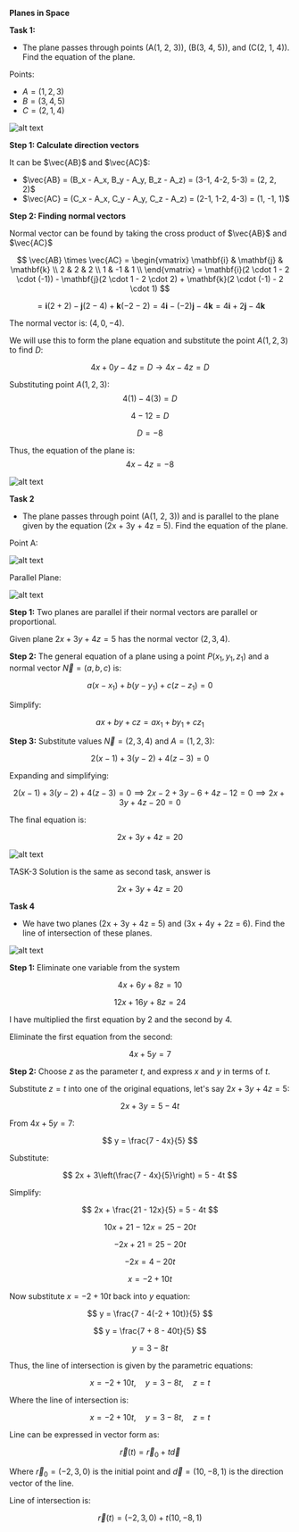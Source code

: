 **Planes in Space**

**Task 1:**
 
- The plane passes through points \(A(1, 2, 3)\), \(B(3, 4, 5)\), and \(C(2, 1, 4)\). Find the equation of the plane.


Points:
- $A = (1, 2, 3)$
- $B = (3, 4, 5)$
- $C = (2, 1, 4)$

![alt text](image.png)

**Step 1: Calculate direction vectors**

It can be $\vec{AB}$ and $\vec{AC}$:
- $\vec{AB} = (B_x - A_x, B_y - A_y, B_z - A_z) = (3-1, 4-2, 5-3) = (2, 2, 2)$
- $\vec{AC} = (C_x - A_x, C_y - A_y, C_z - A_z) = (2-1, 1-2, 4-3) = (1, -1, 1)$

**Step 2: Finding normal vectors**

Normal vector can be found by taking the cross product of $\vec{AB}$ and $\vec{AC}$

$$
\vec{AB} \times \vec{AC} = 
\begin{vmatrix}
\mathbf{i} & \mathbf{j} & \mathbf{k} \\
2 & 2 & 2 \\
1 & -1 & 1 \\
\end{vmatrix} = \mathbf{i}(2 \cdot 1 - 2 \cdot (-1)) - \mathbf{j}(2 \cdot 1 - 2 \cdot 2) + \mathbf{k}(2 \cdot (-1) - 2 \cdot 1)
$$

$$
= \mathbf{i}(2 + 2) - \mathbf{j}(2 - 4) + \mathbf{k}(-2 - 2)
= 4\mathbf{i} - (-2)\mathbf{j} - 4\mathbf{k}
= 4\mathbf{i} + 2\mathbf{j} - 4\mathbf{k}
$$


The normal vector is: $(4, 0, -4)$.

We will use this to form the plane equation and substitute the point $A(1, 2, 3)$ to find $D$:

$$4x + 0y - 4z = D \rightarrow 4x - 4z = D$$

Substituting point $A(1, 2, 3)$:
$$4(1) - 4(3) = D$$

$$4 - 12 = D$$

$$D = -8$$

Thus, the equation of the plane is:
$$4x - 4z = -8$$

![alt text](image-1.png)




**Task 2**

- The plane passes through point \(A(1, 2, 3)\) and is parallel to the plane given by the equation \(2x + 3y + 4z = 5\). Find the equation of the plane.

Point A:

![alt text](image-2.png)

Parallel Plane:

![alt text](image-3.png)

**Step 1:**
Two planes are parallel if their normal vectors are parallel or proportional.

Given plane $2x + 3y + 4z = 5$ has the normal vector  $(2, 3, 4)$.

**Step 2:**
The general equation of a plane using a point $P(x_1, y_1, z_1)$ and a normal vector $\vec{N} = (a, b, c)$ is:

$$
a(x - x_1) + b(y - y_1) + c(z - z_1) = 0
$$

Simplify:

$$
ax + by + cz = ax_1 + by_1 + cz_1
$$

**Step 3:**
Substitute values $\vec{N} = (2, 3, 4)$ and $A = (1, 2, 3)$:

$$
2(x - 1) + 3(y - 2) + 4(z - 3) = 0
$$

Expanding and simplifying:

$$
2(x - 1) + 3(y - 2) + 4(z - 3) = 0 \implies 2x - 2 + 3y - 6 + 4z - 12 = 0 \implies 2x + 3y + 4z - 20 = 0
$$

The final equation is:

$$
2x + 3y + 4z = 20
$$

![alt text](image-4.png)

TASK-3
Solution is the same as second task, answer is

$$
2x + 3y + 4z = 20
$$


**Task 4**

- We have two planes \(2x + 3y + 4z = 5\) and \(3x + 4y + 2z = 6\). Find the line of intersection of these planes.

![alt text](image-5.png)

**Step 1:** Eliminate one variable from the system

$$
4x + 6y + 8z = 10
$$

$$
12x + 16y + 8z = 24
$$

I have multiplied the first equation by 2 and the second by 4.

Eliminate the first equation from the second:

$$
4x + 5y = 7
$$

**Step 2:**
Choose $z$ as the parameter $t$, and express $x$ and $y$ in terms of $t$.

Substitute $z = t$ into one of the original equations, let's say $2x + 3y + 4z = 5$:

$$
2x + 3y = 5 - 4t
$$

From $4x + 5y = 7$:

$$
y = \frac{7 - 4x}{5}
$$

Substitute:

$$
2x + 3\left(\frac{7 - 4x}{5}\right) = 5 - 4t
$$

Simplify:

$$
2x + \frac{21 - 12x}{5} = 5 - 4t
$$

$$
10x + 21 - 12x = 25 - 20t
$$

$$
-2x + 21 = 25 - 20t
$$

$$
-2x = 4 - 20t
$$

$$
x = -2 + 10t
$$

Now substitute $x = -2 + 10t$ back into $y$ equation:

$$
y = \frac{7 - 4(-2 + 10t)}{5}
$$

$$
y = \frac{7 + 8 - 40t}{5}
$$

$$
y = 3 - 8t
$$

Thus, the line of intersection is given by the parametric equations:

$$
x = -2 + 10t, \quad y = 3 - 8t, \quad z = t
$$

Where the line of intersection is:

$$
x = -2 + 10t,
\quad y = 3 - 8t,
\quad z = t
$$

Line can be expressed in vector form as:

$$
\vec{r}(t) = \vec{r}_0 + t\vec{d}
$$

Where $\vec{r}_0 = (-2, 3, 0)$ is the initial point and $\vec{d} = (10, -8, 1)$ is the direction vector of the line.

Line of intersection is:

$$
\vec{r}(t) = (-2, 3, 0) + t(10, -8, 1)
$$
